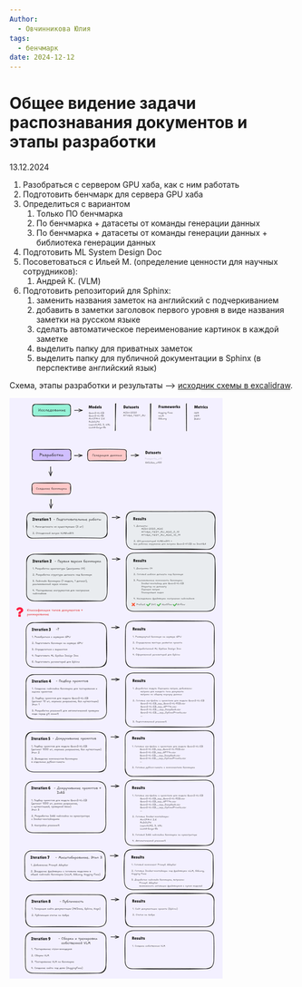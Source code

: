 ```yaml
---
Author:
  - Овчинникова Юлия
tags:
  - бенчмарк
date: 2024-12-12
---
```


# Общее видение задачи распознавания документов и этапы разработки


13.12.2024
1. Разобраться с сервером GPU хаба, как с ним работать
2. Подготовить бенчмарк для сервера GPU хаба
3. Определиться с вариантом 
	1. Только ПО бенчмарка
	2. По бенчмарка + датасеты от команды генерации данных
	3. По бенчмарка + датасеты от команды генерации данных + библиотека генерации данных
4. Подготовить ML System Design Doc
5. Посоветоваться с Ильей М. (определение ценности для научных сотрудников):
	1. Андрей К. (VLM)
6. Подготовить репозиторий для Sphinx:
	1. заменить названия заметок на английский с подчеркиванием
	2. добавить в заметки заголовок первого уровня в виде названия заметки на русском языке
	3. сделать автоматическое переименование картинок в каждой заметке
	4. выделить папку для приватных заметок
	5. выделить папку для публичной документации в Sphinx (в перспективе английский язык)


Схема, этапы разработки и результаты --> [исходник схемы в excalidraw](../files/Общее%20видение%20задачи%20распознавания%20документов%20и%20этапы%20разработки%202024-12-11%2021.29.22.excalidraw.md).

![](../files/Общее%20видение%20задачи%20распознавания%20документов%20и%20этапы%20разработки%202024-12-11%2021.29.22.excalidraw.png)